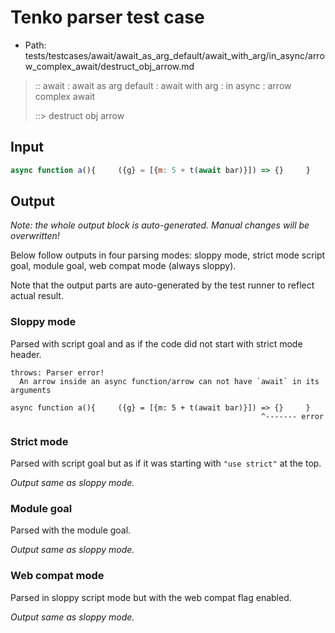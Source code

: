# Tenko parser test case

- Path: tests/testcases/await/await_as_arg_default/await_with_arg/in_async/arrow_complex_await/destruct_obj_arrow.md

> :: await : await as arg default : await with arg : in async : arrow complex await
>
> ::> destruct obj arrow

## Input

`````js
async function a(){     ({g} = [{m: 5 + t(await bar)}]) => {}     }
`````

## Output

_Note: the whole output block is auto-generated. Manual changes will be overwritten!_

Below follow outputs in four parsing modes: sloppy mode, strict mode script goal, module goal, web compat mode (always sloppy).

Note that the output parts are auto-generated by the test runner to reflect actual result.

### Sloppy mode

Parsed with script goal and as if the code did not start with strict mode header.

`````
throws: Parser error!
  An arrow inside an async function/arrow can not have `await` in its arguments

async function a(){     ({g} = [{m: 5 + t(await bar)}]) => {}     }
                                                        ^------- error
`````

### Strict mode

Parsed with script goal but as if it was starting with `"use strict"` at the top.

_Output same as sloppy mode._

### Module goal

Parsed with the module goal.

_Output same as sloppy mode._

### Web compat mode

Parsed in sloppy script mode but with the web compat flag enabled.

_Output same as sloppy mode._
